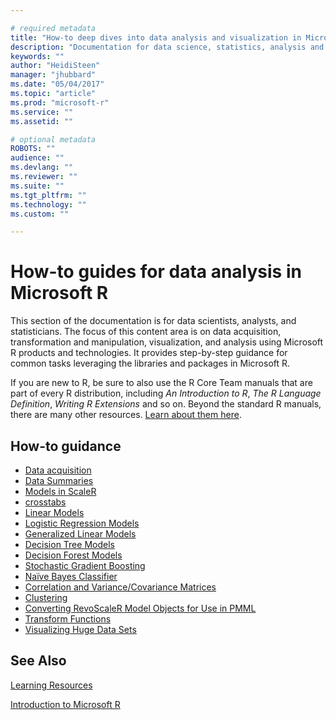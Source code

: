 ```yaml
---

# required metadata
title: "How-to deep dives into data analysis and visualization in Microsoft R"
description: "Documentation for data science, statistics, analysis and visualization using Microsoft R libraries and tools."
keywords: ""
author: "HeidiSteen"
manager: "jhubbard"
ms.date: "05/04/2017"
ms.topic: "article"
ms.prod: "microsoft-r"
ms.service: ""
ms.assetid: ""

# optional metadata
ROBOTS: ""
audience: ""
ms.devlang: ""
ms.reviewer: ""
ms.suite: ""
ms.tgt_pltfrm: ""
ms.technology: ""
ms.custom: ""

---
```


# How-to guides for data analysis in Microsoft R

This section of the documentation is for data scientists, analysts, and statisticians. The focus of this content area is on data acquisition, transformation and manipulation, visualization, and analysis using Microsoft R products and technologies. It provides step-by-step guidance for common tasks leveraging the libraries and packages in Microsoft R.

If you are new to R, be sure to also use the R Core Team manuals that are part of every R distribution, including *An Introduction to R*, *The R Language Definition*, *Writing R Extensions* and so on. Beyond the standard R manuals, there are many other resources. [Learn about them here](microsoft-r-more-resources.md).

## How-to guidance

* [Data acquisition](scaler-user-guide-data-import.md)
* [Data Summaries](scaler-user-guide-data-summaries.md)
* [Models in ScaleR](scaler-user-guide-models.md)
* [crosstabs](scaler-user-guide-crosstabs.md)
* [Linear Models](scaler-user-guide-linear-model.md)
* [Logistic Regression Models](scaler-user-guide-logistic-regression.md)
* [Generalized Linear Models](scaler-user-guide-generalized-linear-model.md)
* [Decision Tree Models](scaler-user-guide-decision-tree.md)
* [Decision Forest Models](scaler-user-guide-decision-forest.md)
* [Stochastic Gradient Boosting](scaler-user-guide-boosting.md)
* [Naïve Bayes Classifier](scaler-user-guide-naive-bayes.md)
* [Correlation and Variance/Covariance Matrices](scaler-user-guide-covcor.md)
* [Clustering](scaler-user-guide-cluster.md)
* [Converting RevoScaleR Model Objects for Use in PMML](r/how-to-developer-pmml.md)
* [Transform Functions](r/concept-what-is-data-transformations.md)
* [Visualizing Huge Data Sets](scaler-user-guide-visualize-huge-data-sets.md)

## See Also

[Learning Resources](microsoft-r-more-resources.md)

[Introduction to Microsoft R](microsoft-r-getting-started.md)
